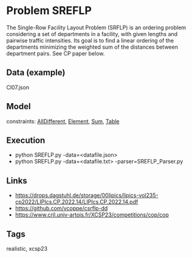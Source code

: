 # Problem SREFLP

The Single-Row Facility Layout Problem (SRFLP) is an ordering problem considering a set of departments in a facility,
with given lengths and pairwise traffic intensities.
Its goal is to find a linear ordering of the departments minimizing the weighted sum of the distances between department pairs.
See CP paper below.

## Data (example)
  Cl07.json

## Model
  constraints: [AllDifferent](http://pycsp.org/documentation/constraints/AllDifferent), [Element](http://pycsp.org/documentation/constraints/Element), [Sum](http://pycsp.org/documentation/constraints/Sum), [Table](http://pycsp.org/documentation/constraints/Table)

## Execution
  - python SREFLP.py -data=<datafile.json>
  - python SREFLP.py -data=<datafile.txt> -parser=SREFLP_Parser.py

## Links
  - https://drops.dagstuhl.de/storage/00lipics/lipics-vol235-cp2022/LIPIcs.CP.2022.14/LIPIcs.CP.2022.14.pdf
  - https://github.com/vcoppe/csrflp-dd
  - https://www.cril.univ-artois.fr/XCSP23/competitions/cop/cop

## Tags
  realistic, xcsp23

